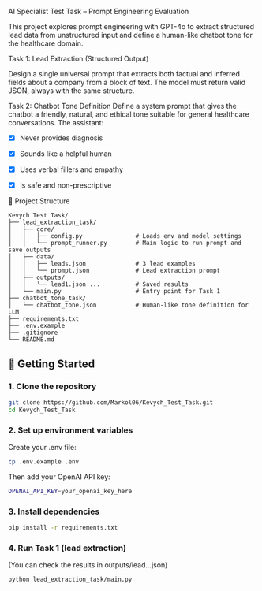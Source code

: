 AI Specialist Test Task – Prompt Engineering Evaluation

This project explores prompt engineering with GPT-4o to extract structured lead data from unstructured input and define a human-like chatbot tone for the healthcare domain.

Task 1: Lead Extraction (Structured Output)

Design a single universal prompt that extracts both factual and inferred fields about a company from a block of text. The model must return valid JSON, always with the same structure.

Task 2: Chatbot Tone Definition
Define a system prompt that gives the chatbot a friendly, natural, and ethical tone suitable for general healthcare conversations. The assistant:

- [x] Never provides diagnosis

- [x] Sounds like a helpful human

- [x] Uses verbal fillers and empathy

- [x] Is safe and non-prescriptive

📁 Project Structure
```text
Kevych Test Task/
├── lead_extraction_task/
│   ├── core/
│   │   ├── config.py               # Loads env and model settings
│   │   └── prompt_runner.py        # Main logic to run prompt and save outputs
│   ├── data/
│   │   ├── leads.json              # 3 lead examples
│   │   └── prompt.json             # Lead extraction prompt
│   ├── outputs/
│   │   └── lead1.json ...          # Saved results
│   └── main.py                     # Entry point for Task 1
├── chatbot_tone_task/
│   └── chatbot_tone.json           # Human-like tone definition for LLM
├── requirements.txt
├── .env.example
├── .gitignore
└── README.md
```

## 🚀 Getting Started

### 1. Clone the repository
```bash
git clone https://github.com/Markol06/Kevych_Test_Task.git
cd Kevych_Test_Task
```
### 2. Set up environment variables
Create your .env file:
```bash
cp .env.example .env
```
Then add your OpenAI API key:
```bash
OPENAI_API_KEY=your_openai_key_here
```
### 3. Install dependencies
```bash
pip install -r requirements.txt
```
### 4. Run Task 1 (lead extraction)
(You can check the results in outputs/lead...json)
```bash
python lead_extraction_task/main.py  
```
